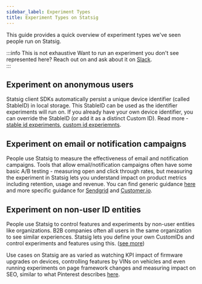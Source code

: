```yaml
---
sidebar_label: Experiment Types
title: Experiment Types on Statsig
---
```


This guide provides a quick overview of  experiment types we've seen people run on Statsig. 

:::info This is not exhaustive
Want to run an experiment you don't see represented here? Reach out on and ask about it on [Slack](https://statsig.com/slack).  
:::

## Experiment on anonymous users
Statsig client SDKs automatically persist a unique device identifier (called StableID) in local storage. This StableID can be used as the identifier experiments will run on. If you already have your own device identifier, you can override the StableID (or add it as a distinct Custom ID). Read more - [stable id experiments](https://docs.statsig.com/guides/first-device-level-experiment), [custom id experiemnts](https://docs.statsig.com/guides/experiment-on-custom-id-types).

## Experiment on email or notification campaigns
People use Statsig to measure the effectiveness of email and notification campaigns. Tools that allow email/notification campaigns often have some basic A/B testing - measuring open and click through rates, but measuring the experiment in Statsig lets you understand impact on product metrics including retention, usage and revenue. You can find generic guidance [here](https://docs.statsig.com/guides/email-campaign-test) and more specific guidance for [Sendgrid](https://docs.statsig.com/guides/sendgrid-email-abtest) and [Customer.io](https://docs.statsig.com/guides/customer-io-email-abtest).   


## Experiment on non-user ID entities
People use Statsig to control features and experiments by non-user entities like organizations. B2B companies often all users in the same organization to see similar experiences. Statsig lets you define your own CustomIDs and control experiments and features using this. ([see more](https://docs.statsig.com/guides/experiment-on-custom-id-types))

Use cases on Statsig are as varied as watching KPI impact of firmware upgrades on devices, controlling features by VINs on vehicles and even running experiments on page framework changes and measuring impact on SEO, similar to what Pinterest describes [here](https://medium.com/pinterest-engineering/demystifying-seo-with-experiments-a183b325cf4c). 

